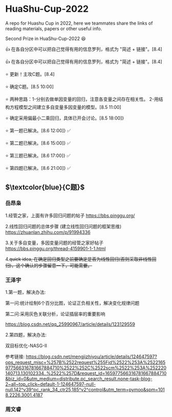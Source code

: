# HuaShu-Cup-2022
A repo for Huashu Cup in 2022, here we teammates share the links of reading materials, papers or other useful info.

Second Prize in HuaShu-Cup-2022 :laughing:


:+1: 在各自分区中可以把自己觉得有用的信息罗列，格式为 "简述 + 链接"。[8.4]

:+1: 在各自分区中可以把自己觉得有用的信息罗列，格式为 "简述 + 链接"。[8.4]

:star: 更新！主攻C题。[8.4]

:star: 确定C题。[8.5 10:00]

:star: 两种思路：1-分别去做单因变量的回归，注意各变量之间存在相关性。 2-用结构方程模型之间建立多自变量多因变量的模型。[8.5  11:00] 

:star: 确定采用偏最小二乘回归，具体已开会讨论。[8.5 18:00]} 

:star: 第一题已解决。[8.6  12:00]} :white_check_mark:

:star: 第二题已解决。[8.6  15:00]} :white_check_mark:

:star: 第三题已解决。[8.6  17:00]} :white_check_mark:

:star: 第四题已解决。[8.6  21:00]} :white_check_mark:


## $\textcolor{blue}{C题}$
### 岳昂枭
1.经管之家，上面有许多回归问题的帖子 https://bbs.pinggu.org/

2.线性回归问题的总体步骤 (建立线性回归问题的框架思维) https://zhuanlan.zhihu.com/p/91994336

3.关于多自变量，多因变量问题的经管之家好帖子 https://bbs.pinggu.org/thread-4159901-1-1.html

4.~~quick idea, 在确定回归类型之前要确定是否为线性回归(否则采取非线性回归)，这个确认的步骤留意一下，可能需要。~~



### 王泽宇
1.第一题，解决办法:

第一问:统计绘制6个百分比图，论证正负相关性，解决变化规律问题

第二问:采用灰色关联分析，论证插层率的重要影响

https://blog.csdn.net/qq_25990967/article/details/123129559

2.第四题，解决办法:

双目标优化-NASG-II

参考链接:
https://blog.csdn.net/mengjizhiyou/article/details/124647597?ops_request_misc=%257B%2522request%255Fid%2522%253A%2522165977566316781667884710%2522%252C%2522scm%2522%253A%252220140713.130102334..%2522%257D&request_id=165977566316781667884710&biz_id=0&utm_medium=distribute.pc_search_result.none-task-blog-2~all~top_click~default-1-124647597-null-null.142^v39^pc_rank_34_ctr25,185^v2^control&utm_term=pymoo&spm=1018.2226.3001.4187


### 周文睿
